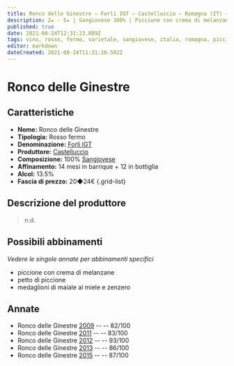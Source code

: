 ```yaml
---
title: Ronco delle Ginestre – Forlì IGT – Castelluccio – Romagna (IT) – 20◆24€
description: 2★ - 5★ | Sangiovese 100% | Piccione con crema di melanzane – Petto di piccione – Medaglioni di maiale al miele e zenzero
published: true
date: 2021-08-24T12:31:23.089Z
tags: vino, rosso, fermo, varietale, sangiovese, italia, romagna, piccione con crema di melanzane, petto di piccione, medaglioni di maiale al miele e zenzero, 20◆24€, 5 stelle
editor: markdown
dateCreated: 2021-08-24T11:31:20.502Z
---
```


# Ronco delle Ginestre

## Caratteristiche
- **Nome:** Ronco delle Ginestre
- **Tipologia:** Rosso fermo
- **Denominazione:** [Forlì IGT](/denominazioni/Italia/Romagna/IGT/Forli)
- **Produttore:** [Castelluccio](/produttori/Italia/Romagna/Castelluccio) 
- **Composizione:** 100% [Sangiovese](/vitigni/Italia/bacca-nera/sangiovese)
- **Affinamento:** 14 mesi in barrique + 12 in bottiglia
- **Alcol:** 13.5%
- **Fascia di prezzo:** 20◆24€ 
{.grid-list}

## Descrizione del produttore

> n.d.

## Possibili abbinamenti
*Vedere le singole annate per abbinamenti specifici*

- piccione con crema di melanzane
- petto di piccione
- medaglioni di maiale al miele e zenzero

## Annate
- Ronco delle Ginestre [2009](/vini/Italia/Romagna/Castelluccio/Ronco-delle-Ginestre/2009) -- <span class="star-2"></span> -- 82/100
- Ronco delle Ginestre [2011](/vini/Italia/Romagna/Castelluccio/Ronco-delle-Ginestre/2011) -- <span class="star-2"></span> -- 83/100
- Ronco delle Ginestre [2012](/vini/Italia/Romagna/Castelluccio/Ronco-delle-Ginestre/2012) -- <span class="star-5"></span> -- 93/100
- Ronco delle Ginestre [2013](/vini/Italia/Romagna/Castelluccio/Ronco-delle-Ginestre/2013) -- <span class="star-3"></span> -- 86/100
- Ronco delle Ginestre [2015](/vini/Italia/Romagna/Castelluccio/Ronco-delle-Ginestre/2015) -- <span class="star-3"></span> -- 87/100